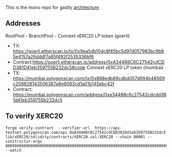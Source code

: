 This is the mono repo for gastly
[architecture](diagram.png)

## Addresses
RootPool - 
BranchPool - 
Connext xERC20 LP token (goerli) 
- TX: https://goerli.etherscan.io/tx/0x9ea5db10dc8f45bc5d97d057983bc9b85e4157a26dddf7a85f492f2535336bf6
- Contract:https://goerli.etherscan.io/address/0xA34488C6C27542cdCDD381D41eb359755B232dc5#code
Connext xERC20 LP token (mumbai) 
- TX: https://mumbai.polygonscan.com/tx/0x868edb89cdbd057d994b48569c208828143506387a8e6083cd1a01b145ebc42f
- Contract: https://mumbai.polygonscan.com/address/0xa34488c6c27542cdcdd381d41eb359755b232dc5

## To verify XERC20
```
forge verify-contract  --verifier-url  https://api-testnet.polygonscan.com/api 0xA34488C6C27542cdCDD381D41eb359755B232dc5 lib/xERC20/solidity/contracts/XERC20.sol:XERC20 --chain 80001 --constructor-args 000000000000000000000000000000000000000000000000000000000000006000000000000000000000000000000000000000000000000000000000000000a0000000000000000000000000c10fa06d401c05bce65b55efb1ef2158e55ff1d7000000000000000000000000000000000000000000000000000000000000000e676173746c792d6c702d676574680000000000000000000000000000000000000000000000000000000000000000000000000000000000000000000000000007676c706745746800000000000000000000000000000000000000000000000000 --watch
```